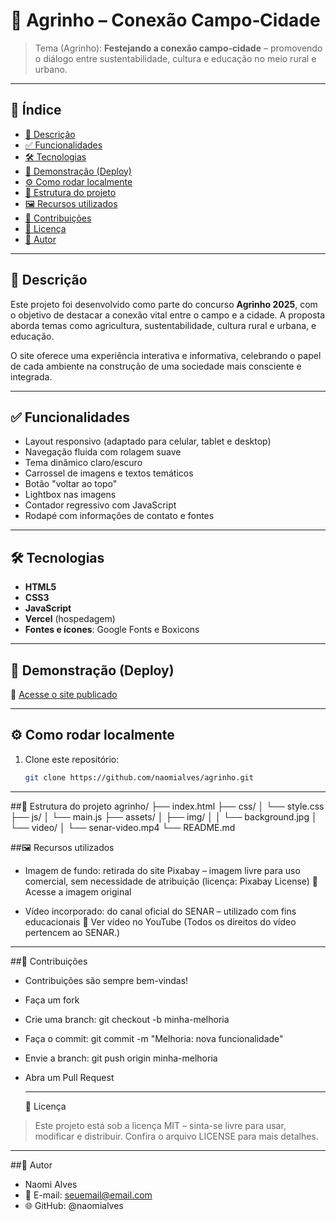 # 🌾 Agrinho – Conexão Campo‑Cidade

> Tema (Agrinho): **Festejando a conexão campo‑cidade** – promovendo o diálogo entre sustentabilidade, cultura e educação no meio rural e urbano.

---

## 📌 Índice

- [📖 Descrição](#📖-descrição)
- [✅ Funcionalidades](#✅-funcionalidades)
- [🛠️ Tecnologias](#🛠️-tecnologias)
- [🚀 Demonstração (Deploy)](#🚀-demonstração-deploy)
- [⚙️ Como rodar localmente](#⚙️-como-rodar-localmente)
- [📁 Estrutura do projeto](#📁-estrutura-do-projeto)
- [🖼️ Recursos utilizados](#🖼️-recursos-utilizados)
- [🤝 Contribuições](#🤝-contribuições)
- [📄 Licença](#📄-licença)
- [👤 Autor](#👤-autor)

---

## 📖 Descrição

Este projeto foi desenvolvido como parte do concurso **Agrinho 2025**, com o objetivo de destacar a conexão vital entre o campo e a cidade. A proposta aborda temas como agricultura, sustentabilidade, cultura rural e urbana, e educação.

O site oferece uma experiência interativa e informativa, celebrando o papel de cada ambiente na construção de uma sociedade mais consciente e integrada.

---

## ✅ Funcionalidades

- Layout responsivo (adaptado para celular, tablet e desktop)
- Navegação fluida com rolagem suave
- Tema dinâmico claro/escuro
- Carrossel de imagens e textos temáticos
- Botão "voltar ao topo"
- Lightbox nas imagens
- Contador regressivo com JavaScript
- Rodapé com informações de contato e fontes

---

## 🛠️ Tecnologias

- **HTML5**
- **CSS3**
- **JavaScript**
- **Vercel** (hospedagem)
- **Fontes e ícones**: Google Fonts e Boxicons

---

## 🚀 Demonstração (Deploy)

🔗 [Acesse o site publicado](https://agrinho-nine-beige.vercel.app/)

---

## ⚙️ Como rodar localmente

1. Clone este repositório:
   ```bash
   git clone https://github.com/naomialves/agrinho.git
   
---

##📁 Estrutura do projeto
agrinho/
├── index.html
├── css/
│   └── style.css
├── js/
│   └── main.js
├── assets/
│   ├── img/
│   │   └── background.jpg
│   └── video/
│       └── senar-video.mp4
└── README.md

##🖼️ Recursos utilizados
- Imagem de fundo: retirada do site Pixabay – imagem livre para uso comercial, sem necessidade de atribuição (licença: Pixabay License)
📸 Acesse a imagem original

- Vídeo incorporado: do canal oficial do SENAR – utilizado com fins educacionais
🎥 Ver vídeo no YouTube
(Todos os direitos do vídeo pertencem ao SENAR.)

---

##🤝 Contribuições
- Contribuições são sempre bem-vindas!

- Faça um fork

- Crie uma branch: git checkout -b minha-melhoria

- Faça o commit: git commit -m "Melhoria: nova funcionalidade"

- Envie a branch: git push origin minha-melhoria

- Abra um Pull Request

  
  ---

  
  📄 Licença
> Este projeto está sob a licença MIT – sinta-se livre para usar, modificar e distribuir.
Confira o arquivo LICENSE para mais detalhes.

---
 
 ##👤 Autor
- Naomi Alves
- 📧 E-mail: seuemail@email.com
- 🌐 GitHub: @naomialves

